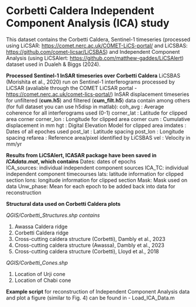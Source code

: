 # Corbetti Caldera Independent Component Analysis (ICA) study
This dataset contains the Corbetti Caldera, Sentinel-1 timeseries (processed using LiCSAR: https://comet.nerc.ac.uk/COMET-LiCS-portal/ and LiCSBAS: https://github.com/comet-licsar/LiCSBAS) and Independent Component Analysis (using LiCSAlert: https://github.com/matthew-gaddes/LiCSAlert) dataset used in Dualeh &amp; Biggs (2024). 

**Processed Sentinel-1 InSAR timeseries over Corbetti Caldera**
LiCSBAS (Morishita et al., 2020) run on Sentinel-1 interferograms processed by LiCSAR (avaliable through the COMET LiCSAR portal - https://comet.nerc.ac.uk/comet-lics-portal/) 
InSAR displacement timeseries for unfiltered (**cum.h5**) and filtered (**cum_filt.h5**) data contain among others (for full dataset you can use h5disp in matlab):
coh_avg     :   Average coherence for all interferograms used (0-1)
corner_lat  :   Latitude for clipped area corner
corner_lon  :   Longitude for clipped area corner
cum         :   Cumulative displacement in mm
hgt         :   Digital Elevation Model for clipped area
imdates     :   Dates of all epoches used
post_lat    :   Latitude spacing 
post_lon    :   Longitude spacing
refarea     :   Reference area/pixel identified by LiCSBAS
vel         :   Velocity in mm/yr
 
**Results from LiCSAlert, ICASAR package have been saved in _ICAdata.mat_, which contains**
Dates:          dates of epochs            
ICA_sources:    individual independent component sources
ICA_TC:         individual independent component timecourses
lats:           latitude information for clipped section
lons:           longitude information for clipped section
Mask:           Mask used on data
Unw_phase:      Mean for each epoch to be added back into data for reconstruction

**Structural data used on Corbetti Caldera plots** 

_QGIS/Corbetti_Structures.shp contains_
1. Awassa Caldera ridge
2. Corbetti Caldera ridge
3. Cross-cutting caldera structure (Corbetti), Dambly et al., 2023
4. Cross-cutting caldera structure (Awassa), Dambly et al., 2023
5. Cross-cutting caldera structure (Corbetti), Lloyd et al., 2018

_QGIS/Corbetti_Cones.shp_
1. Location of Urji cone
2. Location of Chabi cone 

**Example script** for reconstruction of Independent Component Analysis data and plot a figure (similar to Fig. 4) can be found in - 
Load_ICA_Data.m
